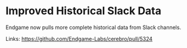 # Improved Historical Slack Data

Endgame now pulls more complete historical data from Slack channels.

Links:
https://github.com/Endgame-Labs/cerebro/pull/5324
